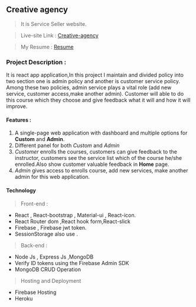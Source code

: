 
## Creative agency

> It is Service Seller website.

>Live-site Link : [Creative-agency](https://creative-agency-client-9d373.web.app/)

> My Resume : [Resume](https://drive.google.com/file/d/1_qjkRhhvwY6ZaX0pnIYYiWSxfHCcoVXp/view?usp=sharing) 

### Project Description : 
It is react app application,In this project I maintain and divided policy into two section one is admin policy and another is customer service policy. Among these two policies, admin service plays a vital role (add new service, customer access,make another admin). Customer will able to do this course which they choose and give feedback what it will and how it will improve.  

#### Features :

1. A single-page web application with dashboard and multiple options for **Custom** and **Admin**.
2. Different panel for both *Custom* and *Admin*
3. *Customer* enrolls the courses, customers can give feedback to the instructor, customers see the service list which of the course he/she enrolled.Also show customer valuable feedback in **Home** page.   
4. *Admin* gives access to enrolls course, add new services, make another admin for this web application.


#### Technology  
 > Front-end :
* React , React-bootstrap , Material-ui , React-icon.
* React Router dom ,React hook form,React-slick 
* Firebase , Firebase jwt token.
* SessionStorage also use .
> Back-end :
* Node Js , Express Js ,MongoDB
* Verify ID tokens using the Firebase Admin SDK
* MongoDB CRUD Operation

> Hosting and Deployment
* Firebase Hosting
* Heroku




